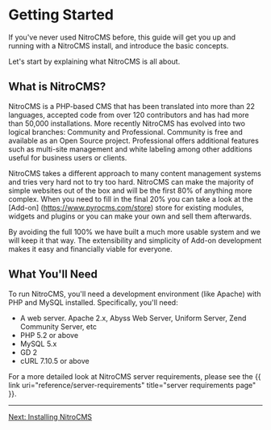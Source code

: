# Getting Started

If you've never used NitroCMS before, this guide will get you up and running with a NitroCMS install, and introduce the basic concepts. 

Let's start by explaining what NitroCMS is all about.

</div>
<div class="doc_content">

## What is NitroCMS?

NitroCMS is a PHP-based CMS that has been translated into more than 22 languages, accepted code from over 120 contributors and has had more than 50,000 installations. More recently NitroCMS has evolved into two logical branches: Community and Professional. Community is free and available as an Open Source project. Professional offers additional features such as multi-site management and white labeling among other additions useful for business users or clients.

NitroCMS takes a different approach to many content management systems and tries very hard not to try too hard. NitroCMS can make the majority of simple websites out of the box and will be the first 80% of anything more complex. When you need to fill in the final 20% you can take a look at the [Add-on] (https://www.pyrocms.com/store) store for existing modules, widgets and plugins or you can make your own and sell them afterwards.

By avoiding the full 100% we have built a much more usable system and we will keep it that way. The extensibility and simplicity of Add-on development makes it easy and financially viable for everyone.

## What You'll Need

To run NitroCMS, you'll need a development environment (like Apache) with PHP and MySQL installed. Specifically, you'll need:

* A web server. Apache 2.x, Abyss Web Server, Uniform Server, Zend Community Server, etc
* PHP 5.2 or above
* MySQL 5.x
* GD 2
* cURL 7.10.5 or above

For a more detailed look at NitroCMS server requirements, please see the {{ link uri="reference/server-requirements" title="server requirements page" }}.

<hr>

<a href="getting-started/installing-pyrocms" class="btn">Next: Installing NitroCMS</a>

